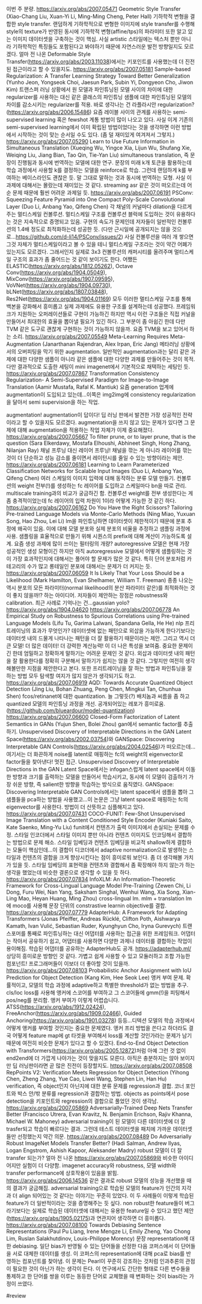 이번 주 분량.
https://arxiv.org/abs/2007.05471
Geometric Style Transfer (Xiao-Chang Liu, Xuan-Yi Li, Ming-Ming Cheng, Peter Hall)
기하학적 변형을 결합한 style transfer. 랜덤하게 기하학적으로 변형한 이미지에 style transfer를 수행해 style의 texture가 반영된 동시에 기하학적 변형(affine/tps)의 파라미터 또한 알고 있는 이미지 데이터셋을 구축하는 것이 핵심.
사실 artistic 스타일에는 텍스처 뿐만 아니라 기하학적인 특징들도 포함된다고 봐야하기 때문에 자연스러운 발전 방향일지도 모르겠다. 얼마 전 나온 Deformable Style Transfer(https://arxiv.org/abs/2003.11038)에서는 키포인트를 사용했는데 더 진전된 접근이라고 할 수 있을지도.
https://arxiv.org/abs/2007.05181
Sample-based Regularization: A Transfer Learning Strategy Toward Better Generalization (Yunho Jeon, Yongseok Choi, Jaesun Park, Subin Yi, Dongyeon Cho, Jiwon Kim)
트랜스퍼 러닝 상황에서 원 모델과 파인튜닝된 모델 사이의 차이에 대한 regularizer를 사용하는 대신 같은 클래스의 파인튜닝 샘플에 대한 파인튜닝된 모델의 차이를 감소시키는 regularizer를 적용. 바로 생각나는 건 라플라시안 regularization? (https://arxiv.org/abs/2006.15486)
요즘 레이블 사이의 관계를 사용하는 semi-supervised learning 혹은 fewshot 계통 방법이 많이 나오고 있다. 사실 이게 기존의 semi-supervised learning에서 이미 확립된 방법이었다는 것을 생각하면 이런 방법에서 시작하는 것이 맞는 순서일 수도 있다. (좀 덜 재미있게 여겨져서 그렇지.)
https://arxiv.org/abs/2007.05290
Learn to Use Future Information in Simultaneous Translation (Xueqing Wu, Yingce Xia, Lijun Wu, Shufang Xie, Weiqing Liu, Jiang Bian, Tao Qin, Tie-Yan Liu)
simultaneous translation, 즉 문장이 진행됨과 동시에 번역하는 모델에 대한 연구. 문장의 미래 k개 토큰을 활용하는데 학습 과정에서 사용할 k를 결정하는 모델을 reinforce로 학습. 그런데 랜덤하게 k를 부여하는 베이스라인도 괜찮은 듯.
말 그대로 말하는 것과 동시에 번역하는 모형. 사실 이 과제에 대해서는 몰랐는데 재미있는 것 같다. streaming asr 같은 것이 떠오르는데 어순 문제 때문에 훨씬 어려운 과제일 듯.
https://arxiv.org/abs/2007.06191
PSConv: Squeezing Feature Pyramid into One Compact Poly-Scale Convolutional Layer (Duo Li, Anbang Yao, Qifeng Chen)
각 채널의 커널마다 dilation을 다르게 주는 멀티스케일 컨볼루션. 멀티스케일 구조를 컨볼루션 블럭에 도입하는 것이 유용하다는 것은 지속적으로 증명되고 있음. 구현의 속도가 문제인데 저자들이 일반적인 컨볼루션의 1.4배 정도로 최적화하는데 성공한 듯. 
(다만 근시일에 공개되지는 않을 것으로...https://github.com/d-li14/PSConv/issues/2)
사실 컨볼루션을 여러 개 쌓으면 그것 자체가 멀티스케일이라고 볼 수 있을 테니 멀티스케일 구조라는 것이 약간 어폐가 있는지도 모르겠다. 그래서인지 실제로 3x3 컨볼루션의 캐퍼시티를 올려주며 멀티스케일 구조의 효과가 좀 줄어드는 것 같이 보이기도 한다. 어쨌든 ELASTIC(https://arxiv.org/abs/1812.05262), Octave Conv(https://arxiv.org/abs/1904.05049), MixConv(https://arxiv.org/abs/1907.09595), VoVNet(https://arxiv.org/abs/1904.09730), bLNet(https://arxiv.org/abs/1807.03848), Res2Net(https://arxiv.org/abs/1904.01169) 모두 이러한 멀티스케일 구조를 통해 백본을 강화해서 흥미롭고 실제 과제에도 유용한 구조를 설계하는데 성공했다.
프레임워크가 지원하는 오퍼레이션들로 구현이 가능하긴 하지만 역시 이런 구조들은 직접 커널을 만들어서 최대한의 효율을 뽑아낼 필요가 있긴 하다. 그 부분이 좀 아쉽긴 한데 다만 TVM 같은 도구로 괜찮게 구현하는 것이 가능하지 않을까. 요즘 TVM을 보고 있어서 하는 소리.
https://arxiv.org/abs/2007.05549
Meta-Learning Requires Meta-Augmentation (Janarthanan Rajendran, Alex Irpan, Eric Jang)
메타러닝 상황에서의 오버피팅을 막기 위한 augmentation. 일반적인 augmentation과는 달리 같은 과제에 대한 다양한 샘플이 아니라 같은 샘플에 대한 다양한 과제를 만들어주는 것이 목적. 다만 결과적으로 도출한 세팅이 mini imagenet에서 기본적으로 채택하는 세팅인 듯.
https://arxiv.org/abs/2007.07867
Transformation Consistency Regularization- A Semi-Supervised Paradigm for Image-to-Image Translation (Aamir Mustafa, Rafal K. Mantiuk)
요즘 generation 업계에 augmentation이 도입되고 있는데...이쪽은 img2img에 consistency regularization을 달아서 semi supervision을 하는 작업.

augmentation! augmentation이 답이다! 딥 러닝 판에서 발견한 가장 성공적인 전략이라고 할 수 있을지도 모르겠다. augmentation을 쓰지 않고 있는 문제가 있다면 그 문제에 대해 augmentation을 적용하는 작업 자체가 이제 중요해졌다.
https://arxiv.org/abs/2007.05667
To filter prune, or to layer prune, that is the question (Sara Elkerdawy, Mostafa Elhoushi, Abhineet Singh, Hong Zhang, Nilanjan Ray)
채널 프루닝 대신 레이어 프루닝! 채널을 깎는 게 아니라 레이어를 깎는 것이 더 단순하고 성능 감소를 줄이면서 레이턴시를 줄일 수 있는 방향이라는 제안.
https://arxiv.org/abs/2007.06181
Learning to Learn Parameterized Classification Networks for Scalable Input Images (Duo Li, Anbang Yao, Qifeng Chen)
여러 스케일의 이미지 입력에 대해 동작하는 분류 모델 만들기. 컨볼루션의 weight 전부(!)를 생성하는 fc 레이어를 도입하고 스케일마다 bn을 따로 관리. multiscale training과의 비교가 궁금하긴 함.
컨볼루션 weight를 전부 생성한다는 게 좀 충격적이었는데 fc 레이어의 입력 차원이 1이라 어떻게 가능한 것 같긴 하다.
https://arxiv.org/abs/2007.06162
Do You Have the Right Scissors? Tailoring Pre-trained Language Models via Monte-Carlo Methods (Ning Miao, Yuxuan Song, Hao Zhou, Lei Li)
lm을 파인튜닝하면 데이터셋이 제한적이기 때문에 분포 추정에 왜곡이 있음. 이에 대해 모델 분포와 실제 분포의 비율을 추정하고 샘플링 과정에 사용. 샘플링을 효율적으로 만들기 위해 시퀀스의 prefix에 대해 계산이 가능하도록 설계. 요즘 생성 과제에 많이 쓰이는 필터링의 개량?
autoregressive 모델은 현재 가장 성공적인 생성 모형이긴 하지만 아직 autoregressive 모델에서 어떻게 샘플링하는 것이 가장 효과적인지에 대해서는 풀어야 할 문제가 많은 것 같다. 특히 단어 분포처럼 카테고리의 수가 많고 롱테일인 분포에 대해서는 문제가 더 커지는 듯.
https://arxiv.org/abs/2007.06059
It Is Likely That Your Loss Should be a Likelihood (Mark Hamilton, Evan Shelhamer, William T. Freeman)
종종 나오는 역시 분포의 모든 파라미터(normal likelihood의 분산 파라미터 같은)를 최적화하는 것이 좋지 않을까!? 하는 아이디어. 저자들이 제안하는 장점은 robustness와 calibration. 최근 사례로 기억나는 건...gaussian yolo? https://arxiv.org/abs/1904.04620 
https://arxiv.org/abs/2007.06778
An Empirical Study on Robustness to Spurious Correlations using Pre-trained Language Models (Lifu Tu, Garima Lalwani, Spandana Gella, He He)
nlp 프리트레이닝의 효과가 무엇인가? 데이터셋에 없는 패턴으로 외삽을 가능하게 한다기보다는 데이터셋 내의 드물게 나타나는 패턴을 더 잘 활용하기 때문이라는 제안. 그리고 역시 더 큰 모델! 더 많은 데이터! 더 강력한 계산능력! 이 더 나은 특성을 보여줌.
중요한 문제이긴 한데 엄밀하고 정확하게 말하기는 어려운 문제인 것 같다. 외삽과 데이터셋 내의 패턴을 잘 활용한다를 정확히 구분해서 말하기가 쉽지는 않을 것 같다. 그렇지만 여전히 생각해볼만한 지점을 제안한다고 본다. 또한 프리트레이닝을 잘 하는 방법과 파인튜닝을 잘 하는 방법 모두 탐색할 여지가 많지 않은가 생각되기도 하고.
https://arxiv.org/abs/2007.06919
AQD: Towards Accurate Quantized Object Detection (Jing Liu, Bohan Zhuang, Peng Chen, Mingkui Tan, Chunhua Shen)
fcos/retinanet에 대한 quantization. 늘 그렇듯(?) 배치놈과 씨름을 좀 하고 quantized 모델의 파인튜닝 과정을 개선. 공개되어있는 레포가 흥미로움. (https://github.com/blueardour/model-quantization)
https://arxiv.org/abs/2007.06600
Closed-Form Factorization of Latent Semantics in GANs (Yujun Shen, Bolei Zhou)
gan에서 semantic factor를 추출하기. Unsupervised Discovery of Interpretable Directions in the GAN Latent Space(https://arxiv.org/abs/2002.03754)와 GANSpace: Discovering Interpretable GAN Controls(https://arxiv.org/abs/2004.02546)가 떠오르는데...여기서는 더 화끈하게 noise를 latent로 매핑하는 fc의 weight의 eigenvector로 factor들을 찾아낸다! 멋진 접근.
Unsupervised Discovery of Interpretable Directions in the GAN Latent Space에서는 infogan스럽게 latent space에서 이동한 방향과 크기를 출력하는 모델을 만들어서 학습시키고, 동시에 이 모델이 검출하기 가장 쉬운 방향, 즉 salient한 방향을 학습하는 방식으로 움직였다. GANSpace: Discovering Interpretable GAN Controls에서는 latent space에서 샘플을 뽑아 그 샘플들을 pca하는 방법을 사용했고...이 논문은 그냥 latent space로 매핑하는 fc의 eigenvector를 사용한다. 방법이 더 산뜻하고 심플해지고 있다.
https://arxiv.org/abs/2007.07431
COCO-FUNIT: Few-Shot Unsupervised Image Translation with a Content Conditioned Style Encoder (Kuniaki Saito, Kate Saenko, Ming-Yu Liu)
funit에서 컨텐츠가 출력 이미지에서 손실되는 문제를 수정. 스타일 인코더에서 스타일 이미지 뿐만 아니라 컨텐츠 이미지도 인코딩해서 결합하는 방법으로 문제 해소.
스타일 임베딩과 컨텐츠 임베딩을 비교적 shallow하게 결합하는 모듈이 핵심인데...이 결합이 디코더에서 adaptive normalization으로 발생하는 스타일과 컨텐츠의 결합을 크게 향상시킨다는 점이 흥미로워 보인다. 좀 더 생각해볼 가치가 있을 듯. 스타일 임베딩의 표현력을 컨텐츠와 결합해서 좀 확장해야 하지 않는가 하는 생각을 했었는데 비슷한 결론으로 생각할 수 있을 듯 하다.
https://arxiv.org/abs/2007.07834
InfoXLM: An Information-Theoretic Framework for Cross-Lingual Language Model Pre-Training (Zewen Chi, Li Dong, Furu Wei, Nan Yang, Saksham Singhal, Wenhui Wang, Xia Song, Xian-Ling Mao, Heyan Huang, Ming Zhou)
cross-lingual lm. mlm + translation lm에 moco를 사용해 문장 단위의 constrastive learnin objective를 결합.
https://arxiv.org/abs/2007.07779
AdapterHub: A Framework for Adapting Transformers (Jonas Pfeiffer, Andreas Rücklé, Clifton Poth, Aishwarya Kamath, Ivan Vulić, Sebastian Ruder, Kyunghyun Cho, Iryna Gurevych)
트랜스포머를 통째로 파인튜닝하는 대신 어댑터를 사용하는 접근을 위한 프레임워크. 어댑터는 작아서 공유하기 쉽고, 어댑터를 사용하면 다양한 과제나 데이터를 결합하는 작업이 용이해짐. 학습된 어댑터를 공유하는 AdapterHub도 공개. https://adapterhub.ml/
상당히 흥미로운 방향인 것 같다. 가볍고 쉽게 사용할 수 있고 모듈러하고 조합 가능한 컴포넌트! 프로그래머들이 이보더 더 좋아할 것이 있을까.
https://arxiv.org/abs/2007.08103
Probabilistic Anchor Assignment with IoU Prediction for Object Detection (Kang Kim, Hee Seok Lee)
앵커 부여 문제. 확률적이고, 모델의 학습 과정에 adaptive하고 특별한 threshold가 없는 방법을 추구. cls/loc loss를 사용해 앵커에 스코어를 부여하고 그 스코어들에 gmm(!)을 피팅해서 pos/neg를 분리함. 앵커 부여가 이렇게 어렵습니다.
ATSS(https://arxiv.org/abs/1912.02424), FreeAnchor(https://arxiv.org/abs/1909.02466), Guided Anchoring(https://arxiv.org/abs/1901.03278) 등등...디텍션 모델의 학습 과정에서 어떻게 앵커를 부여할 것인지는 중요한 문제였다. 앵커 프리 방법을 쓴다고 하더라도 결국 어떻게 feature map에 gt 타겟을 부여해서 loss를 계산할 것인가라는 문제가 남기 때문에 여전히 비슷한 문제가 있다고 할 수 있겠다. End-to-End Object Detection with Transformers(https://arxiv.org/abs/2005.12872)처럼 아예 그런 것 없이 end2end에 더 가깝게 나아가는 것이 맞을지도 모른다. 아직은 충분하지는 않아 보이지만 딥 러닝판이라면 곧 많은 진전이 등장할지도.
https://arxiv.org/abs/2007.08508
RepPoints V2: Verification Meets Regression for Object Detection (Yihong Chen, Zheng Zhang, Yue Cao, Liwei Wang, Stephen Lin, Han Hu)
verification, 즉 object인지 아닌지에 대한 분류 문제를 regression과 결합. 코너 포인트와 박스 안/밖 분류를 regression과 결합하는 방법. objects as points에서 pose detection을 키포인트와 regression의 결합으로 풀었던 것이 생각남.
https://arxiv.org/abs/2007.05869
Adversarially-Trained Deep Nets Transfer Better (Francisco Utrera, Evan Kravitz, N. Benjamin Erichson, Rajiv Khanna, Michael W. Mahoney)
adversarial training이 된 모델이 다른 데이터셋에 더 잘 trasfer되고 학습이 빠르다는 결과. 그런데 테스트 데이터셋을 패치에 가까운 데이터셋들만 선정했는지 약간 의문.
https://arxiv.org/abs/2007.08489
Do Adversarially Robust ImageNet Models Transfer Better? (Hadi Salman, Andrew Ilyas, Logan Engstrom, Ashish Kapoor, Aleksander Madry)
robust 모델이 더 잘 transfer 되는가? 얼마 전 나온 https://arxiv.org/abs/2007.05869와 비슷한 아이디어지만 실험이 더 다양함. imagenet accuracy와 robustness, 모델 width와 transfer performance에 상호작용이 있음을 밝힘. https://arxiv.org/abs/2006.14536 같은 결과로 robust 모델의 성능을 개선했을 때의 결과가 궁금해짐.
adversarial training으로 학습된 모델의 feature가 인간의 지각과 더 align 되어있는 것 같다는 이야기는 꾸준히 있었다. 이 두 사례들이 이렇게 학습된 feature가 더 일반적이라는 것을 증명해주는 듯 싶다. non robust한 feature들이 버그라기보다는 실제로 학습된 데이터셋에 대해서는 유용한 feature일 수 있다고 했던 제안(https://arxiv.org/abs/1905.02175)과 연관지어 생각하면 더 흥미롭다.
https://arxiv.org/abs/2007.08100
Towards Debiasing Sentence Representations (Paul Pu Liang, Irene Mengze Li, Emily Zheng, Yao Chong Lim, Ruslan Salakhutdinov, Louis-Philippe Morency)
문장 representation에 대한 debiasing. 일단 bias가 반영될 수 있는 단어들을 선정한 다음 코퍼스에서 이 단어들을 서로 대체한 데이터를 생성. 이 코퍼스의 representation에 대해 pca로 bias를 반영하는 컴포넌트를 찾아냄.
이 문제는 Pearl이 꾸준히 강조하는 것처럼 인과추론의 관점이 필요한 것이 아닌가 하는 생각이 든다. 이 연구에서도 간단한 형태로 다른 변수들을 통제하고 한 단어를 쌍을 이루는 동등한 단어로 교체했을 때 변화하는 것이 bias라는 가정이 쓰였다.

#review